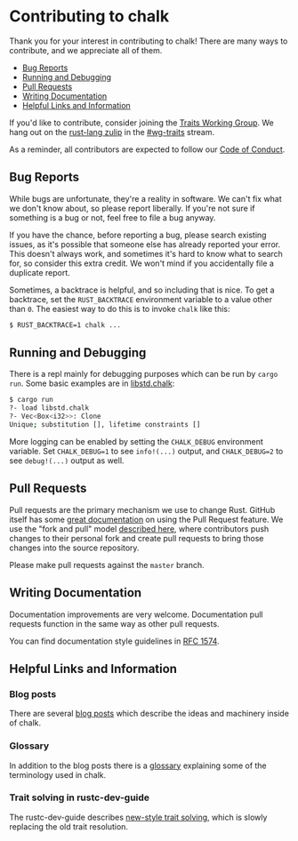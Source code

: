 # Contributing to chalk

Thank you for your interest in contributing to chalk! There are many ways to
contribute, and we appreciate all of them.

* [Bug Reports](#bug-reports)
* [Running and Debugging](#running-and-debugging)
* [Pull Requests](#pull-requests)
* [Writing Documentation](#writing-documentation)
* [Helpful Links and Information](#helpful-links-and-information)

If you'd like to contribute, consider joining the [Traits Working Group][traits-working-group].
We hang out on the [rust-lang zulip][rust-lang-zulip] in the [#wg-traits][wg-traits-stream] stream.

As a reminder, all contributors are expected to follow our [Code of Conduct][coc].

[traits-working-group]: https://rust-lang.github.io/compiler-team/working-groups/traits/
[rust-lang-zulip]:https://rust-lang.zulipchat.com
[wg-traits-stream]: https://rust-lang.zulipchat.com/#narrow/stream/144729-wg-traits
[coc]: https://www.rust-lang.org/conduct.html

## Bug Reports
[bug-reports]: #bug-reports

While bugs are unfortunate, they're a reality in software. We can't fix what we
don't know about, so please report liberally. If you're not sure if something
is a bug or not, feel free to file a bug anyway.

If you have the chance, before reporting a bug, please search existing issues,
as it's possible that someone else has already reported your error. This doesn't
always work, and sometimes it's hard to know what to search for, so consider
this extra credit. We won't mind if you accidentally file a duplicate report.

Sometimes, a backtrace is helpful, and so including that is nice. To get
a backtrace, set the `RUST_BACKTRACE` environment variable to a value
other than `0`. The easiest way to do this is to invoke `chalk` like this:

```bash
$ RUST_BACKTRACE=1 chalk ...
```

## Running and Debugging
[running-and-debugging]: #running-and-debugging
There is a repl mainly for debugging purposes which can be run by `cargo run`. Some basic examples are in [libstd.chalk](libstd.chalk):
```bash
$ cargo run
?- load libstd.chalk
?- Vec<Box<i32>>: Clone
Unique; substitution [], lifetime constraints []
```

More logging can be enabled by setting the `CHALK_DEBUG` environment variable. Set `CHALK_DEBUG=1` to see `info!(...)` output, and `CHALK_DEBUG=2` to see `debug!(...)` output as well.

## Pull Requests
[pull-requests]: #pull-requests

Pull requests are the primary mechanism we use to change Rust. GitHub itself
has some [great documentation][pull-request-documentation] on using the Pull Request feature.
We use the "fork and pull" model [described here][development-models], where
contributors push changes to their personal fork and create pull requests to
bring those changes into the source repository.

Please make pull requests against the `master` branch.

[pull-request-documentation]: https://help.github.com/articles/about-pull-requests/
[development-models]: https://help.github.com/articles/about-collaborative-development-models/

## Writing Documentation
[writing-documentation]: #writing-documentation

Documentation improvements are very welcome. Documentation pull requests
function in the same way as other pull requests.

You can find documentation style guidelines in [RFC 1574][rfc1574].

[rfc1574]: https://github.com/rust-lang/rfcs/blob/master/text/1574-more-api-documentation-conventions.md#appendix-a-full-conventions-text

## Helpful Links and Information
[Helpful Links and Information]: #helpful-links-and-information

### Blog posts
There are several [blog posts][blog-posts] which describe the ideas and
machinery inside of chalk.

[blog-posts]: README.md#blog-posts

### Glossary

In addition to the blog posts there is a [glossary](GLOSSARY.md) explaining some
of the terminology used in chalk.

### Trait solving in rustc-dev-guide
The rustc-dev-guide describes [new-style trait solving][trait-solving], which is slowly replacing the old trait resolution.

[trait-solving]: https://rustc-dev-guide.rust-lang.org/traits/chalk.html
